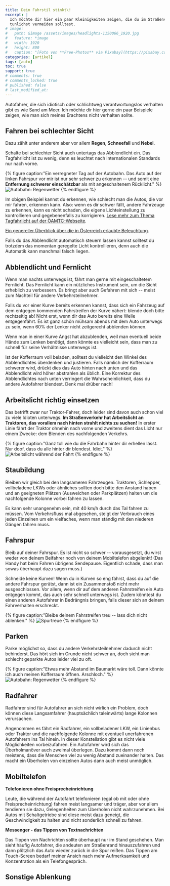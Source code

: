 ```yaml
---
title: Dein Fahrstil stinkt\!
excerpt: |
  Ich möchte dir hier ein paar Kleinigkeiten zeigen, die du im Straßenverkehr
  tunlichst vermeiden solltest.
# image:
#   path: &image /assets/images/headlights-1150066_1920.jpg
#   feature: *image
#   width: 1920
#   height: 800
#   caption: "[Foto von **Free-Photos** via Pixabay](https://pixabay.com/photos/headlights-roads-night-highways-1150066/)"
categories: [artikel]
tags: [auto]
toc: true
support: true
# comments: true
# comments_locked: true
# published: false
# last_modified_at: 
---
```


Autofahrer, die sich idiotisch oder schlichtweg verantwortungslos verhalten
gibt es wie Sand am Meer. Ich möchte dir hier gerne ein paar Beispiele
zeigen, wie man sich meines Erachtens nicht verhalten sollte.

## Fahren bei schlechter Sicht

Dazu zählt unter anderem aber vor allem **Regen, Schneefall** und **Nebel**.

Schalte bei schlechter Sicht auch untertags das Abblendlicht ein. Das
Tagfahrlicht ist zu wenig, denn es leuchtet nach internationalen Standards
nur nach vorne.

{% figure caption:"Ein verregneter Tag auf der Autobahn. Das Auto auf der linken
Fahrspur vor mir ist nur sehr schwer zu erkennen -- und somit eine **Entfernung
schwerer einschätzbar** als mit angeschaltenem Rücklicht." %}
![Autobahn: Regenwetter](/assets/images/regen-autobahn.jpg)
{% endfigure %}

Im obigen Beispiel kannst du erkennen, wie schlecht man die Autos, die vor mir
fahren, erkennen kann. Also: wenn es dir schwer fällt, andere Fahrzeuge zu
erkennen, kann es nicht schaden, die eigene Lichteinstellung zu kontrollieren
und gegebenenfalls zu korrigieren.
[Lese mehr zum Thema Tagfahrlicht auf der ÖAMTC-Webseite](https://www.oeamtc.at/thema/vorschriften-strafen/tagfahrlicht-allein-reicht-bei-schlechter-sicht-nicht-aus-16186036).

[Ein genereller Überblick über die in Österreich erlaubte Beleuchtung](https://www.oeamtc.at/thema/vorschriften-strafen/beleuchtung-rechtlich-licht-an-oder-licht-aus-16183090).

Falls du das Abblendlicht automatisch steuern lassen kannst solltest du trotzdem
das momentan geregelte Licht kontrollieren, denn auch die Automatik kann manchmal
falsch liegen.

## Abblendlicht und Fernlicht

Wenn man nachts unterwegs ist, fährt man gerne mit eingeschaltetem Fernlicht.
Das Fernlicht kann ein nützliches Instrument sein, um die Sicht erheblich zu
verbessern. Es bringt aber auch Gefahren mit sich -- meist zum Nachteil für
andere Verkehrsteilnehmer.

Falls du vor einer Kurve bereits erkennen kannst, dass sich ein Fahrzeug auf dem entgegen kommenden Fahrstreifen der Kurve nähert: blende doch bitte rechtzeitig ab! Nicht erst, wenn dir das Auto bereits eine Weile entgegenfährt. Es ist ganz schön mühsam abends mit dem Auto unterwegs zu sein, wenn 60% der Lenker nicht zeitgerecht abblenden können.

Wenn man in einer Kurve Angst hat abzublenden, weil man eventuell beide Hände zum Lenken benötigt, dann könnte es vielleicht sein, dass man zu schnell für seine Verhältnisse unterwegs ist.

Ist der Kofferraum voll beladen, solltest du vielleicht den Winkel des
Abblendlichtes überdenken und justieren. Falls nämlich der Kofferraum schwerer
wird, drückt dies das Auto hinten nach unten und das Abblendlicht wird höher
abstrahlen als üblich. Eine Korrektur des Abblendlichtes nach unten verringert
die Wahrscheinlichkeit, dass du andere Autofahrer blendest. Denk mal drüber nach!

## Arbeitslicht richtig einsetzen

Das betrifft zwar nur Traktor-Fahrer, doch leider sind davon auch schon viel zu
viele Idioten unterwegs. **Im Straßenverkehr hat Arbeitslicht an Traktoren, das
vorallem nach hinten strahlt nichts zu suchen!** In erster Linie fährt der Traktor
ohnehin nach vorne und zweitens dient das Licht nur einem Zwecke: dem Blenden des
nachfolgenden Verkehrs.

{% figure caption:"Ganz toll wie du die Fahrbahn hinter dir erhellen lässt.
Nur doof, dass du alle hinter dir blendest. Idiot." %}
![Arbeitslicht während der Fahrt](/assets/images/traktor-arbeitslicht.jpg)
{% endfigure %}

## Staubildung

Bleiben wir gleich bei den langsameren Fahrzeugen. Traktoren, Schlepper, vollbeladene
LKWs oder ähnliches sollten doch bitte den Anstand haben und an geeigneten Plätzen
(Ausweichen oder Parkplätzen) halten um die nachfolgende Kolonne vorbei fahren
zu lassen.

Es kann sehr unangenehm sein, mit 40 km/h durch das Tal fahren zu müssen. Vom
Verkehrsfluss mal abgesehen, steigt der Verbrauch eines jeden Einzelnen um ein
vielfaches, wenn man ständig mit den niederen Gängen fahren muss.

## Fahrspur

Bleib auf deiner Fahrspur. Es ist nicht so schwer -- vorausgesetzt, du wirst
weder von deinem Beifahrer noch von deinem Mobiltelefon abgelenkt! (Das Handy
hat beim Fahren übrigens Sendepause. Eigentlich schade, dass man sowas überhaupt
dazu sagen muss.)

Schneide keine Kurven! Wenn du in Kurven so eng fährst, dass du auf die andere
Fahrspur gerätst, dann ist ein Zusammenstoß nicht mehr ausgeschlossen. Vor
allem, wenn dir auf dem anderen Fahrstreifen ein Auto entgegen kommt, das auch
sehr schnell unterwegs ist. Zudem könntest du einen anderen Autofahrer in
Bedrängnis bringen, falls dieser sich an deinem Fahrverhalten erschreckt.

{% figure caption:"Bleibe deinem Fahrstreifen treu -- lass dich nicht ablenken." %}
![Spurtreue](/assets/images/auto-spurtreue.jpg)
{% endfigure %}

## Parken

Parke möglichst so, dass du andere Verkehrsteilnehmer dadurch nicht behinderst.
Das hört sich im Grunde nicht schwer an, doch sieht man schlecht geparkte Autos
leider viel zu oft.

{% figure caption:"Etwas mehr Abstand im Baumarkt wäre toll. Dann könnte ich
auch meinen Kofferraum öffnen. Arschloch." %}
![Autobahn: Regenwetter](/assets/images/auto-parken.jpg)
{% endfigure %}

## Radfahrer

Radfahrer sind für Autofahrer an sich nicht wirlich ein Problem, doch können diese
Langsamfahrer (hauptsächlich taleinwärts) lange Kolonnen verursachen.

Angenommen es fährt ein Radfahrer, ein vollbeladener LKW, ein Linienbus oder
Traktor und die nachfolgende Kolonne mit eventuell unerfahrenen Autofahrern ins
Tal hinein. In dieser Konstellation gibt es nicht viele Möglichkeiten vorbeizufahren.
Ein Autofahrer wird sich das Überholmanöver auch zweimal überlegen. Dazu kommt
dann noch meistens, dass die Menschen viel zu wenig Abstand zueinander halten.
Das macht ein Überholen von einzelnen Autos dann auch meist unmöglich.

## Mobiltelefon

**Telefonieren ohne Freisprecheinrichtung**

Leute, die während der Autofahrt telefonieren (egal ob mit oder ohne
Freisprecheinrichtung) fahren meist langsamer und träger, aber vor allem
tendieren sie dazu, Gelegenheiten zum Überholen nicht wahrzunehmen. Bei Autos
mit Schaltgetriebe sind diese meist dazu geneigt, die Geschwindigkeit zu halten
und nicht sonderlich schnell zu fahren.

**Messenger - das Tippen von Textnachrichten**

Das Tippen von Nachrichten sollte überhaupt nur im Stand geschehen. Man sieht
häufig Autofahrer, die andeuten am Straßenrand hinauszufahren und dann plötzlich
das Auto wieder zurück in die Spur reißen. Das Tippen am Touch-Screen bedarf
meiner Ansich nach mehr Aufmerksamkeit und Konzentration als ein Telefongespräch.

## Sonstige Ablenkung

